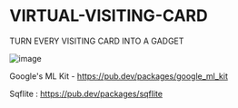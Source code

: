 # VIRTUAL-VISITING-CARD
TURN EVERY VISITING CARD INTO A GADGET

![image](https://github.com/PaponAhasan/Virtual_Visiting_Card_Flutter/assets/59710234/a7da37e8-7608-497d-a9e3-afbc74c640de)


Google's ML Kit - https://pub.dev/packages/google_ml_kit

Sqflite : https://pub.dev/packages/sqflite



